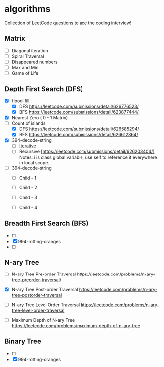 # algorithms
Collection of LeetCode questions to ace the coding interview!

## Matrix
- [ ] Diagonal iteration
- [ ] Spiral Traversal
- [ ] Disappeared numbers
- [ ] Max and Min
- [ ] Game of Life

## Depth First Search (DFS)
- [x] flood-fill
    - [x] DFS https://leetcode.com/submissions/detail/626776523/ 
    - [x] BFS https://leetcode.com/submissions/detail/623877444/
- [x] Nearest Zero ( 0 - 1 Matrix)
- [ ] Count of islands
    - [x] DFS https://leetcode.com/submissions/detail/626585294/
    - [x] BFS https://leetcode.com/submissions/detail/626612364/ 
- [x] 394-decode-string
    - [ ] [Iterative](https://leetcode.com/submissions/detail/626560301/)
    - [ ] Recursive [https://leetcode.com/submissions/detail/626203404/] Notes: i is class global variable, use self to reference it everywhere in local scope. 

- [ ] 394-decode-string
    - [ ] Child - 1
    - [ ] Child - 2
    - [ ] Child - 3
    - [ ] Child - 4

          
## Breadth First Search (BFS)
- [ ] 
- [x] 994-rotting-oranges
- [ ] 

## N-ary Tree
- [ ] N-ary Tree Pre-order Traversal https://leetcode.com/problems/n-ary-tree-preorder-traversal/
- [x] N-ary Tree Post-order Traversal https://leetcode.com/problems/n-ary-tree-postorder-traversal
- [ ] N-ary Tree Level Order Traversal https://leetcode.com/problems/n-ary-tree-level-order-traversal
- [ ] Maximum Depth of N-ary Tree https://leetcode.com/problems/maximum-depth-of-n-ary-tree


## Binary Tree
- [ ] 
- [x] 994-rotting-oranges
